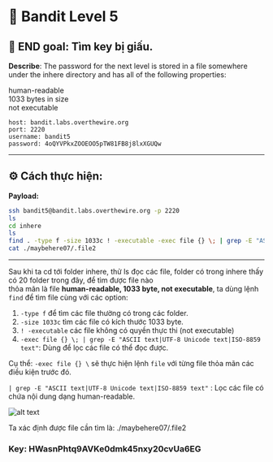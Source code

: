 # 🎯 Bandit Level 5

## 📌 END goal: Tìm key bị giấu.
**Describe**: The password for the next level is stored in a file somewhere under the inhere directory and has all of the following properties:

human-readable  
1033 bytes in size  
not executable  

```
host: bandit.labs.overthewire.org
port: 2220
username: bandit5
password: 4oQYVPkxZOOEOO5pTW81FB8j8lxXGUQw

```
---

## ⚙️ Cách thực hiện:
**Payload:**
```bash
ssh bandit5@bandit.labs.overthewire.org -p 2220
ls
cd inhere
ls
find . -type f -size 1033c ! -executable -exec file {} \; | grep -E "ASCII text|UTF-8 Unicode text|ISO-8859 text"
cat ./maybehere07/.file2
```

---

Sau khi ta cd tới folder inhere, thử ls đọc các file, folder có trong inhere thấy có 20 folder trong đây, để tìm được file nào  
thỏa mãn là file **human-readable, 1033 byte, not executable**, ta dùng lệnh ```find``` để tìm file cùng với các option:

1. ```-type f``` để tìm các file thường có trong các folder.
2. ```-size 1033c``` tìm các file có kích thước 1033 byte.
3. ```! -executable``` các file không có quyền thực thi (not executable)
4. ```-exec file {} \; | grep -E "ASCII text|UTF-8 Unicode text|ISO-8859 text"```: Dùng để lọc các file có thể đọc được.

Cụ thể: ```-exec file {} \``` sẽ thực hiện lệnh ```file``` với từng file thỏa mãn các điều kiện trước đó.

```| grep -E "ASCII text|UTF-8 Unicode text|ISO-8859 text"``` : Lọc các file có chứa nội dung dạng human-readable.

![alt text](./image/Level5.png)

Ta xác định được file cần tìm là: ./maybehere07/.file2

### Key: HWasnPhtq9AVKe0dmk45nxy20cvUa6EG
